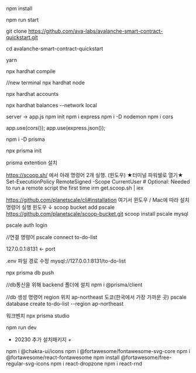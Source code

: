 npm install

npm run start

git clone https://github.com/ava-labs/avalanche-smart-contract-quickstart.git

cd avalanche-smart-contract-quickstart

yarn

npx hardhat compile

//new terminal
npx hardhat node

npx hardhat accounts

npx hardhat balances --network local

server -> app.js
npm init
npm i express
npm i -D nodemon
npm i cors

app.use(cors());
app.use(express.json());

npm i -D prisma

npx prisma init

prisma extention 설치

https://scoop.sh/ 에서 아래 명령어 2개 실행. (윈도우) ★터미널 파워쉘로 열기★
Set-ExecutionPolicy RemoteSigned -Scope CurrentUser # Optional: Needed to run a remote script the first time
irm get.scoop.sh | iex

https://github.com/planetscale/cli#installation
여기서 윈도우 / Mac에 따라 설치명령어 실행
윈도우 ↓
scoop bucket add pscale https://github.com/planetscale/scoop-bucket.git
scoop install pscale mysql

pscale auth login

//연결 명령어
pscale connect to-do-list

127.0.0.1:8131 <- port

.env 파일 경로 수정
mysql://127.0.0.1:8131/to-do-list

npx prisma db push

//db통신을 위해 backend 폴더에 설치
npm i @prisma/client

//db 생성 명령어 region 위치 ap-northeast 도쿄(한국에서 가장 가까운 곳)
pscale database create to-do-list --region ap-northeast

워크벤치
npx prisma studio

npm run dev

- 20230 추가 설치패키지 +

npm i @chakra-ui/icons
npm i @fortawesome/fontawesome-svg-core
npm i @fortawesome/react-fontawesome
npm install @fortawesome/free-regular-svg-icons
npm i react-dropzone
npm i react-rnd